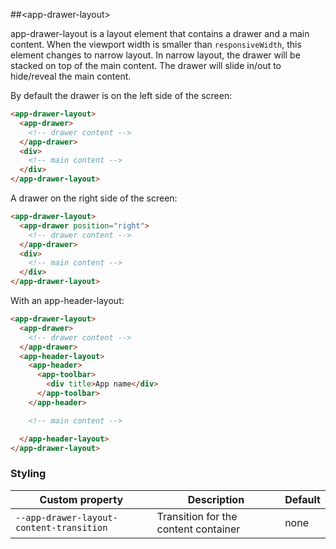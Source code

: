 ##&lt;app-drawer-layout&gt;

app-drawer-layout is a layout element that contains a drawer and a main content.
When the viewport width is smaller than `responsiveWidth`, this element changes
to narrow layout. In narrow layout, the drawer will be stacked on top of the main content.
The drawer will slide in/out to hide/reveal the main content.


By default the drawer is on the left side of the screen:

```html
<app-drawer-layout>
  <app-drawer>
    <!-- drawer content -->
  </app-drawer>
  <div>
    <!-- main content -->
  </div>
</app-drawer-layout>
```

A drawer on the right side of the screen:

```html
<app-drawer-layout>
  <app-drawer position="right">
    <!-- drawer content -->
  </app-drawer>
  <div>
    <!-- main content -->
  </div>
</app-drawer-layout>
```

With an app-header-layout:

```html
<app-drawer-layout>
  <app-drawer>
    <!-- drawer content -->
  </app-drawer>
  <app-header-layout>
    <app-header>
      <app-toolbar>
        <div title>App name</div>
      </app-toolbar>
    </app-header>

    <!-- main content -->

  </app-header-layout>
</app-drawer-layout>
```

### Styling

Custom property                          | Description                          | Default
-----------------------------------------|--------------------------------------|---------
`--app-drawer-layout-content-transition` | Transition for the content container | none

